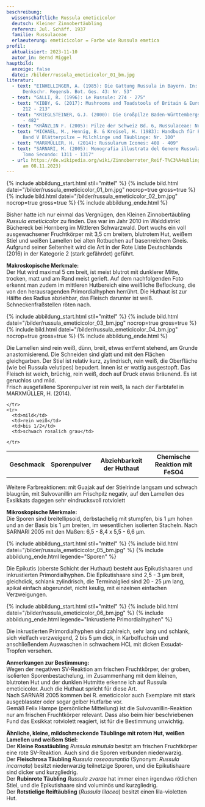 ```yaml
---
beschreibung:
  wissenschaftlich: Russula emeticicolor
  deutsch: Kleiner Zinnobertäubling
  referenz: Jul. Schäff. 1937
  familie: Russulaceae
  erlaeuterung: emeticicolor = Farbe wie Russula emetica
profil:
  aktualisiert: 2023-11-10
  autor_in: Bernd Miggel
hauptbild:
  anzeige: false
  datei: /bilder/russula_emeticicolor_01_bm.jpg
literatur:
  - text: "EINHELLINGER, A. (1985): Die Gattung Russula in Bayern. In: Hoppea,
      Denkschr. Regensb. Bot. Ges. 43: Nr. 53"
  - text: "GALLI, R. (1996): Le Russule: 274 - 275"
  - text: "KIBBY, G. (2017): Mushrooms and Toadstools of Britain & Europe Vol. 1:
      212 - 213"
  - text: "KRIEGLSTEINER, G.J. (2000): Die Großpilze Baden-Württembergs, Bd. 2: 481
      - 482"
  - text: "KRÄNZLIN F. (2005): Pilze der Schweiz Bd. 6, Russulaceae: Nr. 128"
  - text: "MICHAEL, M., Hennig, B. & Kreisel, H. (1983): Handbuch für Pilzfreunde
      Band V Blätterpilze – Milchlinge und Täublinge: Nr. 100"
  - text: "MARXMÜLLER, H. (2014): Russularum Icones: 408 - 409"
  - text: "SARNARI, M. (2005): Monografia illustrata del Genere Russula in Europa,
      Tomo Secondo: 1311 - 1317"
  - url: https://de.wikipedia.org/wiki/Zinnoberroter_Reif-T%C3%A4ubling (abgerufen
      am 08.11.2023)
---
```

{% include abbildung_start.html stil="mittel" %}
{% include bild.html datei="/bilder/russula_emeticicolor_01_bm.jpg" nocrop=true gross=true %}
{% include bild.html datei="/bilder/russula_emeticicolor_02_bm.jpg" nocrop=true gross=true %}
{% include abbildung_ende.html %}

Bisher hatte ich nur einmal das Vergnügen, den Kleinen Zinnobertäubling *Russula emeticicolor* zu finden. Das war im Jahr 2010 im Walddistrikt Büchereck bei Hornberg im Mittleren Schwarzwald. Dort wuchs ein voll ausgewachsener Fruchtkörper mit 3,5 cm breitem, blutrotem Hut, weißem Stiel und weißen Lamellen bei alten Rotbuchen auf basenreichem Gneis. Aufgrund seiner Seltenheit wird die Art in der Rote Liste Deutschlands (2016) in der Kategorie 2 (stark gefährdet) geführt.

**Makroskopische Merkmale:**\
Der Hut wird maximal 5 cm breit, ist meist blutrot mit dunklerer Mitte, trocken, matt und am Rand meist gerieft. Auf dem nachfolgenden Foto erkennt man zudem im mittleren Hutbereich eine weißliche Beflockung, die von den herausragenden Primordialhyphen herrührt. Die Huthaut ist zur Hälfte des Radius abziehbar, das Fleisch darunter ist weiß. Schneckenfraßstellen röten nach.

{% include abbildung_start.html stil="mittel" %}
{% include bild.html datei="/bilder/russula_emeticicolor_03_bm.jpg" nocrop=true gross=true %}
{% include bild.html datei="/bilder/russula_emeticicolor_04_bm.jpg" nocrop=true gross=true %}
{% include abbildung_ende.html %}

Die Lamellen sind rein weiß, dünn, breit, etwas entfernt stehend, am Grunde anastomisierend. Die Schneiden sind glatt und mit den Flächen gleichgarben. Der Stiel ist relativ kurz, zylindrisch, rein weiß, die Oberfläche (wie bei Russula velutipes) bepudert. Innen ist er wattig ausgestopft. Das Fleisch ist weich, brüchig, rein weiß, doch auf Druck etwas bräunend. Es ist geruchlos und mild.\
Frisch ausgefallene Sporenpulver ist rein weiß, Ia nach der Farbtafel in MARXMÜLLER, H. (2014).

<div class="table-responsive">
  <table class="table taeubling">
    <tr>
      <th rowspan="2">Geschmack</th>
      <th rowspan="2">Sporenpulver</th>
      <th rowspan="2">Abziehbarkeit der Huthaut</th>
      <th colspan="3" class="text-center">Chemische Reaktion mit FeSO4</th>
    </tr>
    <tr>
      
      
    </tr>
    <tr>
      <td>mild</td>
      <td>rein weiß</td>
      <td>bis 1/2</td>
      <td>schwach rosalich grau</td>
       
    </tr>
  </table>
</div>

Weitere Farbreaktionen: mit Guajak auf der Stielrinde langsam und schwach blaugrün,
mit Sulvovanillin am Frischpilz negativ, auf den Lamellen des Exsikkats dagegen sehr eindrucksvoll rotviolett

**Mikroskopische Merkmale:**\
Die Sporen sind breitellipsoid, derbstachelig mit stumpfen, bis 1 µm hohen und an der Basis bis 1 µm breiten, im wesentlichen isolierten Stacheln. Nach SARNARI 2005 mit den Maßen: 6,5 - 8,4 x 5,5 - 6,6 µm.

{% include abbildung_start.html stil="mittel" %}
{% include bild.html datei="/bilder/russula_emeticicolor_05_bm.jpg" %}
{% include abbildung_ende.html legende="Sporen" %}

Die Epikutis (oberste Schicht der Huthaut) besteht aus Epikutishaaren und inkrustierten Primordialhyphen. Die Epikutishaare sind 2,5 - 3 µm breit, gleichdick,  schlank zylindrisch, die Terminalglied sind 20 - 25 µm lang, apikal einfach abgerundet, nicht keulig, mit einzelnen einfachen Verzweigungen.

{% include abbildung_start.html stil="mittel" %}
{% include bild.html datei="/bilder/russula_emeticicolor_06_bm.jpg" %}
{% include abbildung_ende.html legende="Inkrustierte Primordialhyphen" %}

Die inkrustierten Primordialhyphen sind zahlreich, sehr lang und schlank, sich vielfach verzweigend, 2 bis 5 µm dick, in Karbolfuchsin und anschließendem Auswaschen in schwachem HCL mit dicken Exsudat-Tropfen versehen.

**Anmerkungen zur Bestimmung:**\
Wegen der negativen SV-Reaktion am frischen Fruchtkörper, der groben, isolierten Sporenbestachelung, im Zusammenhang mit dem kleinen, blutroten Hut und der dunklen Hutmitte erkenne ich auf Russula emeticicolor. Auch die Huthaut spricht für diese Art.\
Nach SARNARI 2005 kommen bei R. emeticicolor auch Exemplare mit stark ausgeblasster oder sogar gelber Hutfarbe vor.\
Gemäß Felix Hampe (persönliche Mitteilung) ist die Sulvovanillin-Reaktion nur am frischen Fruchtkörper relevant. Dass also beim hier beschriebenen Fund das Exsikkat rotviolett reagiert, ist für die Bestimmung unwichtig.

**Ähnliche, kleine, mildschmeckende Täublinge mit rotem Hut, weißen Lamellen und weißem Stiel:**\
Der **Kleine Rosatäubling** *Russula minutula* besitzt am frischen Fruchtkörper eine rote SV-Reaktion. Auch sind die Sporen verbunden niederwarzig.\
Der **Fleischrosa Täubling** *Russula roseoaurantia* (Synonym: *Russula incarnata*) besitzt niederwarzig teilnetzige Sporen, und die Epikutishaare sind dicker und kurzgliedrig.\
Der **Rubinrote Täubling** *Russula zvarae* hat immer einen irgendwo rötlichen Stiel, und die Epikutishaare sind voluminös und kurzgliedrig.\
Der **Rotstielige Reiftäubling** (*Russula lilacea*) besitzt einen lila-violetten Hut.